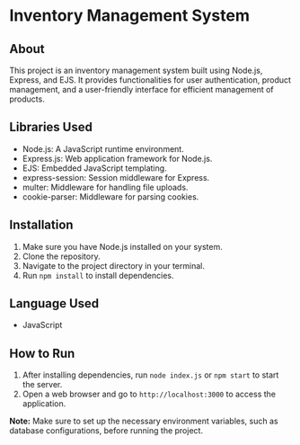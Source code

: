 # Inventory Management System

## About
This project is an inventory management system built using Node.js, Express, and EJS. It provides functionalities for user authentication, product management, and a user-friendly interface for efficient management of products.

## Libraries Used
- Node.js: A JavaScript runtime environment.
- Express.js: Web application framework for Node.js.
- EJS: Embedded JavaScript templating.
- express-session: Session middleware for Express.
- multer: Middleware for handling file uploads.
- cookie-parser: Middleware for parsing cookies.

## Installation
1. Make sure you have Node.js installed on your system.
2. Clone the repository.
3. Navigate to the project directory in your terminal.
4. Run `npm install` to install dependencies.

## Language Used
- JavaScript

## How to Run
1. After installing dependencies, run `node index.js` or `npm start` to start the server.
2. Open a web browser and go to `http://localhost:3000` to access the application.

**Note:** Make sure to set up the necessary environment variables, such as database configurations, before running the project.

